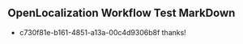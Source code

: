 ## OpenLocalization Workflow Test MarkDown

* c730f81e-b161-4851-a13a-00c4d9306b8f 
thanks!



<!--HONumber=Jan16_HO3-->
